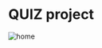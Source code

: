 # QUIZ project
![home](https://github.com/Ultrakip010/QUIZ-project/assets/143997526/b4cce514-cdda-48e7-8d50-9e9317a6cd8a)
